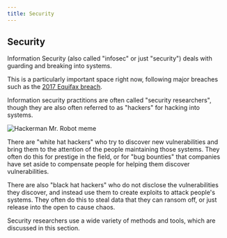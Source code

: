 ```yaml
---
title: Security
---
```

## Security

Information Security (also called "infosec" or just "security") deals with guarding and breaking into systems.

This is a particularly important space right now, following major breaches such as the [2017 Equifax breach](https://medium.freecodecamp.org/the-equifax-hack-and-how-to-protect-your-family-all-explained-in-5-minutes-a2b5187cb6c0).

Information security practitions are often called "security researchers", though they are also often referred to as "hackers" for hacking into systems.

![Hackerman Mr. Robot meme](http://i0.kym-cdn.com/entries/icons/original/000/021/807/4d7.png)

There are "white hat hackers" who try to discover new vulnerabilities and bring them to the attention of the people maintaining those systems. They often do this for prestige in the field, or for "bug bounties" that companies have set aside to compensate people for helping them discover vulnerabilities.

There are also "black hat hackers" who do not disclose the vulnerabilities they discover, and instead use them to create exploits to attack people's systems. They often do this to steal data that they can ransom off, or just release into the open to cause chaos.

Security researchers use a wide variety of methods and tools, which are discussed in this section.